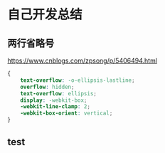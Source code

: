 # 自己开发总结

## 两行省略号

<https://www.cnblogs.com/zpsong/p/5406494.html>

```css
{
    text-overflow: -o-ellipsis-lastline;
    overflow: hidden;
    text-overflow: ellipsis;
    display: -webkit-box;
    -webkit-line-clamp: 2;
    -webkit-box-orient: vertical;
}
```

## test
